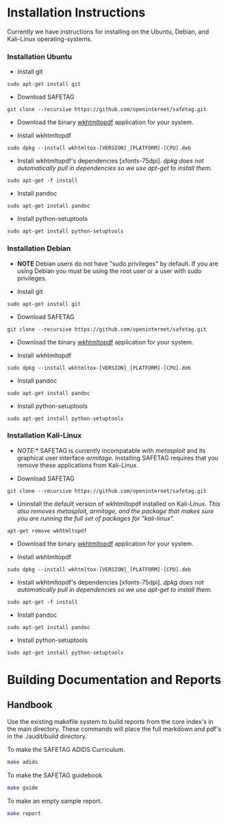 # Installation Instructions

Currently we have instructions for installing on the Ubuntu, Debian, and Kali-Linux operating-systems.

### Installation Ubuntu


  * Install git

```
sudo apt-get install git
```

  * Download SAFETAG

```
git clone --recursive https://github.com/openinternet/safetag.git
```

  * Download the binary [wkhtmltopdf](http://wkhtmltopdf.org/downloads.html) application for your system.

  * Install wkhtmltopdf

```
sudo dpkg --install wkhtmltox-[VERSION]_[PLATFORM]-[CPU].deb
```

  * Install wkhtmltopdf's dependencies [xfonts-75dpi]. *dpkg does not automatically pull in dependencies so we use apt-get to install them.*

```
sudo apt-get -f install
```

  * Install pandoc

```
sudo apt-get install pandoc
```

  * Install python-setuptools

```
sudo apt-get install python-setuptools
```


### Installation Debian

  * **NOTE** Debian users do not have "sudo privileges" by default. If you are using Debian you must be using the root user or a user with sudo privileges.

  * Install git

```
sudo apt-get install git
```

  * Download SAFETAG

```
git clone --recursive https://github.com/openinternet/safetag.git
```

  * Download the binary [wkhtmltopdf](http://wkhtmltopdf.org/downloads.html) application for your system.

  * Install wkhtmltopdf

```
sudo dpkg --install wkhtmltox-[VERSION]_[PLATFORM]-[CPU].deb
```

  * Install pandoc

```
sudo apt-get install pandoc
```

  * Install python-setuptools

```
sudo apt-get install python-setuptools
```


### Installation Kali-Linux

  * *NOTE:** SAFETAG is currently incompatable with *metasploit* and its graphical user interface *armitage.* Installing SAFETAG requires that you remove these applications from Kali-Linux.
 
  * Download SAFETAG

```
git clone --recursive https://github.com/openinternet/safetag.git
```

  * Uninstall the default version of wkhtmltopdf installed on Kali-Linux. *This also removes metasploit, armitage, and the package that makes sure you are running the full set of packages for "kali-linux".*

```
apt-get remove wkhtmltopdf
```

  * Download the binary [wkhtmltopdf](http://wkhtmltopdf.org/downloads.html) application for your system.

  * Install wkhtmltopdf

```
sudo dpkg --install wkhtmltox-[VERSION]_[PLATFORM]-[CPU].deb
```

  * Install wkhtmltopdf's dependencies [xfonts-75dpi]. *dpkg does not automatically pull in dependencies so we use apt-get to install them.*

```
sudo apt-get -f install
```

  * Install pandoc

```
sudo apt-get install pandoc
```

  * Install python-setuptools

```
sudo apt-get install python-setuptools
```


# Building Documentation and Reports

## Handbook

Use the existing makefile system to build reports from the core index's in the main directory. These commands will place the full markdown and pdf's in the ./audit/build directory.

To make the SAFETAG ADIDS Curriculum.
```bash
make adids
```

To make the SAFETAG guidebook
```bash
make guide
```

To make an empty sample report.
```bash
make report
```

